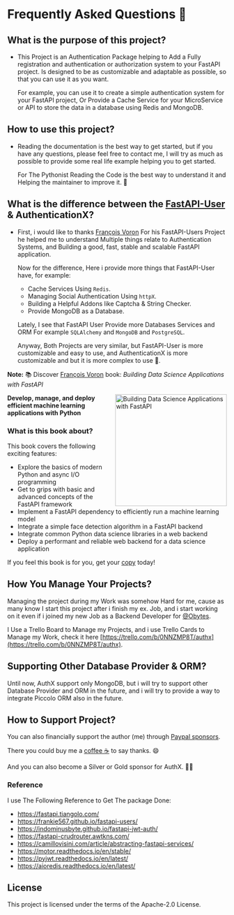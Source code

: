# Frequently Asked Questions 🍂

## What is the purpose of this project?

- This Project is an Authentication Package helping to Add a Fully registration and authentication or authorization system to your FastAPI project. Is designed to be as customizable and adaptable as possible, so that you can use it as you want.

    For example, you can use it to create a simple authentication system for your FastAPI project, Or Provide a Cache Service for your MicroService or API to store the data in a database using Redis and MongoDB.

## How to use this project?

- Reading the documentation is the best way to get started, but if you have any questions, please feel free to contact me, I will try as much as possible to provide some real life example helping you to get started.

    For The Pythonist Reading the Code is the best way to understand it and Helping the maintainer to improve it. 🦉

## What is the difference between the [FastAPI-User](https://github.com/fastapi-users/fastapi-users) & AuthenticationX?

- First, i would like to thanks [François Voron](https://github.com/frankie567) For his FastAPI-Users Project he helped me to understand Multiple things relate to Authentication Systems, and Building a good, fast, stable and scalable FastAPI application.

    Now for the difference, Here i provide more things that FastAPI-User have, for example:

    * Cache Services Using `Redis`.
    * Managing Social Authentication Using `httpX`.
    * Building a Helpful Addons like Captcha & String Checker.
    * Provide MongoDB as a Database.

    Lately, I see that FastAPI User Provide more Databases Services and ORM For example `SQLAlchemy` and `MongoDB` and `PostgreSQL`.

    Anyway, Both Projects are very similar, but FastAPI-User is more customizable and easy to use, and AuthenticationX is more customizable and but it is more complex to use 🦥.

__Note:__ 📚 Discover [François Voron](https://github.com/frankie567) book: *Building Data Science Applications with FastAPI*

<img src="https://static.packt-cdn.com/products/9781801079211/cover/smaller" alt="Building Data Science Applications with FastAPI" height="256px" align="right">

**Develop, manage, and deploy efficient machine learning applications with Python**

### What is this book about?

This book covers the following exciting features:

* Explore the basics of modern Python and async I/O programming
* Get to grips with basic and advanced concepts of the FastAPI framework
* Implement a FastAPI dependency to efficiently run a machine learning model
* Integrate a simple face detection algorithm in a FastAPI backend
* Integrate common Python data science libraries in a web backend
* Deploy a performant and reliable web backend for a data science application

If you feel this book is for you, get your [copy](https://amzn.to/3kTvgjG) today!

## How You Manage Your Projects?

Managing the project during my Work was somehow Hard for me, cause as many know I start this project after i finish my ex. Job, and i start working on it even if i joined my new Job as a Backend Developer for [@Obytes](https://obytes.com).

I Use a Trello Board to Manage my Projects, and i use Trello Cards to Manage my Work, check it here [https://trello.com/b/0NNZMP8T/authx](https://trello.com/b/0NNZMP8T/authx).

## Supporting Other Database Provider & ORM?

Until now, AuthX support only MongoDB, but i will try to support other Database Provider and ORM in the future, and i will try to provide a way to integrate Piccolo ORM also in the future.

## How to Support Project?

You can also financially support the author (me) through <a href="https://paypal.me/yassertahiri?locale.x=en_US" class="external-link" target="_blank">Paypal sponsors</a>.

There you could buy me a [coffee ☕️](https://www.buymeacoffee.com/tahiri) to say thanks. 😄

And you can also become a Silver or Gold sponsor for AuthX. 🏅🎉

### Reference

I use The Following Reference to Get The package Done:

* <https://fastapi.tiangolo.com/>
* <https://frankie567.github.io/fastapi-users/>
* <https://indominusbyte.github.io/fastapi-jwt-auth/>
* <https://fastapi-crudrouter.awtkns.com/>
* <https://camillovisini.com/article/abstracting-fastapi-services/>
* <https://motor.readthedocs.io/en/stable/>
* <https://pyjwt.readthedocs.io/en/latest/>
* <https://aioredis.readthedocs.io/en/latest/>

## License

This project is licensed under the terms of the Apache-2.0 License.
